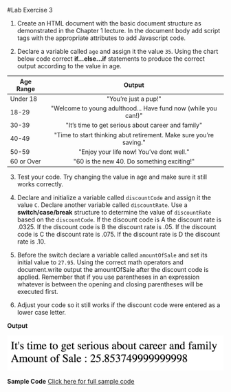 #Lab Exercise 3

1. Create an HTML document with the basic document structure as demonstrated in the Chapter 1 lecture. In the document body add script tags with the appropriate attributes to add Javascript code.

2. Declare a variable called `age` and assign it the value `35`. Using the chart below code correct **if...else...if** statements to produce the correct output according to the value in age.



| Age Range  | Output                         | 
| -----------|:------------------------------:| 
| Under 18   |"You’re just a pup!"|
| 18-29      |"Welcome to young adulthood... Have fund now (while you can!)"|
| 30-39      |"It’s time to get serious about career and family"|
| 40-49      |"Time to start thinking abut retirement. Make sure you’re saving."|
| 50-59      |"Enjoy your life now! You’ve dont well."|
| 60 or Over |"60 is the new 40. Do something exciting!"|

3. Test your code. Try changing the value in age and make sure it still works correctly.

4. Declare and initialize a variable called `discountCode` and assign it the value `C`. Declare another variable called `discountRate`. Use a **switch/case/break** structure to determine the value of `discountRate` based on the `discountCode`. If the discount code is A the discount rate is .0325. If the discount code is B the discount rate is .05. If the discount code is C the discount rate is .075. If the discount rate is D the discount rate is .10.

5. Before the switch declare a variable called `amountOfSale` and set its initial value to `27.95`. Using the correct math operators and document.write output the amountOfSale after the discount code is applied. Remember that if you use parentheses in an expression whatever is between the opening and closing parentheses will be executed first.

6. Adjust your code so it still works if the discount code were entered as a lower case letter.


**Output**

![Output](https://github.com/yclim95/JavaScript-for-Beginners/blob/master/session3_conditional_statements/lab_exercise3/lab_exercise3.png)


**Sample Code**
[Click here for full sample code](https://github.com/yclim95/JavaScript-for-Beginners/blob/master/session3_conditional_statements/lab_exercise3/lab_exercise3.html)